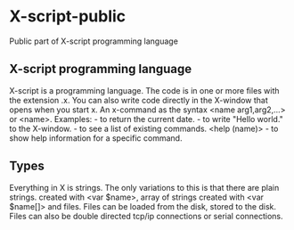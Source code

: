 # X-script-public
Public part of X-script programming language
## X-script programming language
X-script is a programming language. The code is in one or more files with the extension .x.
You can also write code directly in the X-window that opens when you start x.
An x-command as the syntax <name arg1,arg2,...> or \<name>. 
Examples:
<date> - to return the current date.
<wcons hello world.> - to write "Hello world." to the X-window.
<help> - to see a list of existing commands.
<help (name)> -  to show help information for a specific command.

## Types
Everything in X is strings. The only variations to this is that there are plain strings.
created with <var $name>, array of strings created with <var $name[]> and
files.
Files can be loaded from the disk, stored to the disk.
Files can also be double directed tcp/ip connections or serial connections.
